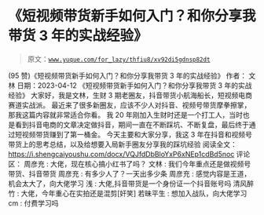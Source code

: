 # 《短视频带货新手如何入门？和你分享我带货 3 年的实战经验》

> 原文：[`www.yuque.com/for_lazy/thfiu8/xv92di5gdnsp82dt`](https://www.yuque.com/for_lazy/thfiu8/xv92di5gdnsp82dt)

<ne-h2 id="576446a1" data-lake-id="576446a1"><ne-heading-ext><ne-heading-anchor></ne-heading-anchor><ne-heading-fold></ne-heading-fold></ne-heading-ext><ne-heading-content><ne-text id="u5c6312e1">(95 赞)《短视频带货新手如何入门？和你分享我带货 3 年的实战经验》</ne-text></ne-heading-content></ne-h2> <ne-p id="u30b47dbf" data-lake-id="u30b47dbf"><ne-text id="u9c4dbccd">作者： 文林</ne-text></ne-p> <ne-p id="u9aedbf36" data-lake-id="u9aedbf36"><ne-text id="u0f430cc9">日期：2023-04-12</ne-text></ne-p> <ne-p id="uc0939c57" data-lake-id="uc0939c57"><ne-text id="u4499516d">《短视频带货新手如何入门？和你分享我带货 3 年的实战经验》</ne-text></ne-p> <ne-p id="u5bdabb0b" data-lake-id="u5bdabb0b"><ne-text id="uc54114e7">大家好，我是文林，生财 3 期老圈友，抖音带货小航海船长，短视频电商赛道实战派。</ne-text></ne-p> <ne-p id="u589049dc" data-lake-id="u589049dc"><ne-text id="uba888f84">最近来了很多新圈友，应该不少人对抖音、视频号带货摩拳擦掌，那我这篇内容就非常适合你看。</ne-text></ne-p> <ne-p id="u1443c8d8" data-lake-id="u1443c8d8"><ne-text id="ud9c988d0">我 20 年刚加入生财时还是一个打工人，当时也是看到抖音电商的文章决定做抖音，期间一直在不断踩坑、不断复盘，最后终于通过短视频带货赚到了第一桶金。</ne-text></ne-p> <ne-p id="u274df119" data-lake-id="u274df119"><ne-text id="uccadc66d">今天主要和大家分享，我这 3 年在抖音和视频号带货上的思考总结，以及给想要入局新手圈友分享我的踩坑经验</ne-text></ne-p> <ne-p id="uda65f5f1" data-lake-id="uda65f5f1"><ne-text id="u213db37d">阅读全文：</ne-text>[<ne-text id="u5f1880b3">https://i.shengcaiyoushu.com/docx/VQJfdDbBloYxP6xNEp1cdBd5noc</ne-text>](https://i.shengcaiyoushu.com/docx/VQJfdDbBloYxP6xNEp1cdBd5noc)</ne-p> <ne-hole id="u660042c4" data-lake-id="u660042c4"><ne-card data-card-name="hr" data-card-type="block" id="tSlHT" data-event-boundary="card"><ne-p id="u5d6767ee" data-lake-id="u5d6767ee"><ne-text id="u0dbe10c6">评论区：</ne-text></ne-p> <ne-p id="ud3b078df" data-lake-id="ud3b078df"><ne-text id="u711a336b">周彦充 : 大佬，现在核心搞小红书了吗？</ne-text> <ne-text id="u7035f2f9">文林 : 我们今年重点还是做视频号带货、抖音带货</ne-text> <ne-text id="u307160f4">周彦充 : 有多少人了？一天出多少条</ne-text> <ne-text id="u354728d9">周彦充 : 感觉内容是王道，机会太大了，向大佬学习</ne-text> <ne-text id="u0458bbf0">浅 : 大佬,抖音带货是一个身份证一个抖音账号吗</ne-text> <ne-text id="uec8d1261">清风醉竹 : 大佬，今年重心在实拍还是混剪[奸笑]</ne-text> <ne-text id="ueee3ac4c">若昧平生 : 想加入战队，向大佬学习</ne-text> <ne-text id="u8e98c7f3">cm : 付费学习吗</ne-text></ne-p></ne-card></ne-hole>